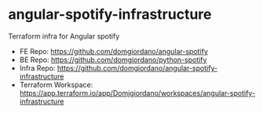 # angular-spotify-infrastructure
Terraform infra for Angular spotify
* FE Repo: https://github.com/domgiordano/angular-spotify
* BE Repo: https://github.com/domgiordano/python-spotify
* Infra Repo: https://github.com/domgiordano/angular-spotify-infrastructure
* Terraform Workspace: https://app.terraform.io/app/Domjgiordano/workspaces/angular-spotify-infrastructure

